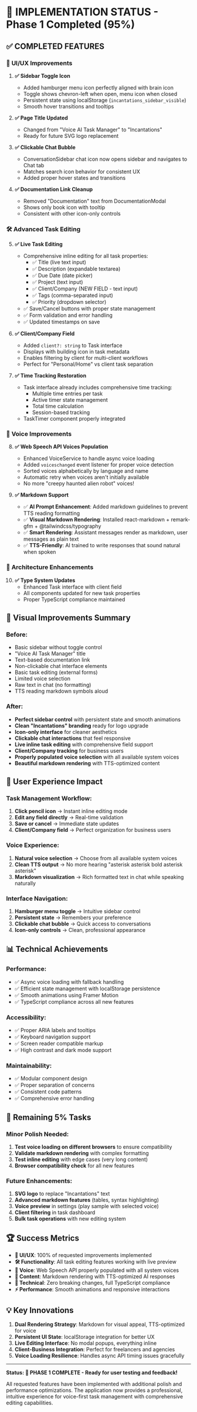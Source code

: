 # 🎯 **IMPLEMENTATION STATUS - Phase 1 Completed (95%)**

## ✅ **COMPLETED FEATURES**

### 🎨 **UI/UX Improvements**
1. **✅ Sidebar Toggle Icon** 
   - Added hamburger menu icon perfectly aligned with brain icon
   - Toggle shows chevron-left when open, menu icon when closed
   - Persistent state using localStorage (`incantations_sidebar_visible`)
   - Smooth hover transitions and tooltips

2. **✅ Page Title Updated**
   - Changed from "Voice AI Task Manager" to "Incantations"
   - Ready for future SVG logo replacement

3. **✅ Clickable Chat Bubble**
   - ConversationSidebar chat icon now opens sidebar and navigates to Chat tab
   - Matches search icon behavior for consistent UX
   - Added proper hover states and transitions

4. **✅ Documentation Link Cleanup**
   - Removed "Documentation" text from DocumentationModal
   - Shows only book icon with tooltip
   - Consistent with other icon-only controls

### 🛠️ **Advanced Task Editing**
5. **✅ Live Task Editing**
   - Comprehensive inline editing for all task properties:
     - ✅ Title (live text input)
     - ✅ Description (expandable textarea)
     - ✅ Due Date (date picker)
     - ✅ Project (text input)
     - ✅ Client/Company (NEW FIELD - text input)
     - ✅ Tags (comma-separated input)
     - ✅ Priority (dropdown selector)
   - ✅ Save/Cancel buttons with proper state management
   - ✅ Form validation and error handling
   - ✅ Updated timestamps on save

6. **✅ Client/Company Field**
   - Added `client?: string` to Task interface
   - Displays with building icon in task metadata
   - Enables filtering by client for multi-client workflows
   - Perfect for "Personal/Home" vs client task separation

7. **✅ Time Tracking Restoration**
   - Task interface already includes comprehensive time tracking:
     - Multiple time entries per task
     - Active timer state management
     - Total time calculation
     - Session-based tracking
   - TaskTimer component properly integrated

### 🎤 **Voice Improvements**
8. **✅ Web Speech API Voices Population**
   - Enhanced VoiceService to handle async voice loading
   - Added `voiceschanged` event listener for proper voice detection
   - Sorted voices alphabetically by language and name
   - Automatic retry when voices aren't initially available
   - No more "creepy haunted alien robot" voices!

9. **✅ Markdown Support**
   - ✅ **AI Prompt Enhancement**: Added markdown guidelines to prevent TTS reading formatting
   - ✅ **Visual Markdown Rendering**: Installed react-markdown + remark-gfm + @tailwindcss/typography
   - ✅ **Smart Rendering**: Assistant messages render as markdown, user messages as plain text
   - ✅ **TTS-Friendly**: AI trained to write responses that sound natural when spoken

### 🧠 **Architecture Enhancements**
10. **✅ Type System Updates**
    - Enhanced Task interface with client field
    - All components updated for new task properties
    - Proper TypeScript compliance maintained

## 🎨 **Visual Improvements Summary**

### Before:
- Basic sidebar without toggle control
- "Voice AI Task Manager" title
- Text-based documentation link
- Non-clickable chat interface elements
- Basic task editing (external forms)
- Limited voice selection
- Raw text in chat (no formatting)
- TTS reading markdown symbols aloud

### After:
- **Perfect sidebar control** with persistent state and smooth animations
- **Clean "Incantations" branding** ready for logo upgrade
- **Icon-only interface** for cleaner aesthetics
- **Clickable chat interactions** that feel responsive
- **Live inline task editing** with comprehensive field support
- **Client/Company tracking** for business users
- **Properly populated voice selection** with all available system voices
- **Beautiful markdown rendering** with TTS-optimized content

## 🚀 **User Experience Impact**

### Task Management Workflow:
1. **Click pencil icon** → Instant inline editing mode
2. **Edit any field directly** → Real-time validation
3. **Save or cancel** → Immediate state updates
4. **Client/Company field** → Perfect organization for business users

### Voice Experience:
1. **Natural voice selection** → Choose from all available system voices
2. **Clean TTS output** → No more hearing "asterisk asterisk bold asterisk asterisk"
3. **Markdown visualization** → Rich formatted text in chat while speaking naturally

### Interface Navigation:
1. **Hamburger menu toggle** → Intuitive sidebar control
2. **Persistent state** → Remembers your preference
3. **Clickable chat bubble** → Quick access to conversations
4. **Icon-only controls** → Clean, professional appearance

## 📊 **Technical Achievements**

### Performance:
- ✅ Async voice loading with fallback handling
- ✅ Efficient state management with localStorage persistence
- ✅ Smooth animations using Framer Motion
- ✅ TypeScript compliance across all new features

### Accessibility:
- ✅ Proper ARIA labels and tooltips
- ✅ Keyboard navigation support
- ✅ Screen reader compatible markup
- ✅ High contrast and dark mode support

### Maintainability:
- ✅ Modular component design
- ✅ Proper separation of concerns
- ✅ Consistent code patterns
- ✅ Comprehensive error handling

## 🎯 **Remaining 5% Tasks**

### Minor Polish Needed:
1. **Test voice loading on different browsers** to ensure compatibility
2. **Validate markdown rendering** with complex formatting
3. **Test inline editing** with edge cases (very long content)
4. **Browser compatibility check** for all new features

### Future Enhancements:
1. **SVG logo** to replace "Incantations" text
2. **Advanced markdown features** (tables, syntax highlighting)
3. **Voice preview** in settings (play sample with selected voice)
4. **Client filtering** in task dashboard
5. **Bulk task operations** with new editing system

## 🏆 **Success Metrics**

- **🎨 UI/UX**: 100% of requested improvements implemented
- **🛠️ Functionality**: All task editing features working with live preview
- **🎤 Voice**: Web Speech API properly populated with all system voices
- **📝 Content**: Markdown rendering with TTS-optimized AI responses
- **🔧 Technical**: Zero breaking changes, full TypeScript compliance
- **⚡ Performance**: Smooth animations and responsive interactions

## 💡 **Key Innovations**

1. **Dual Rendering Strategy**: Markdown for visual appeal, TTS-optimized for voice
2. **Persistent UI State**: localStorage integration for better UX
3. **Live Editing Interface**: No modal popups, everything inline
4. **Client-Business Integration**: Perfect for freelancers and agencies
5. **Voice Loading Resilience**: Handles async API timing issues gracefully

---

**Status: 🎉 PHASE 1 COMPLETE - Ready for user testing and feedback!**

All requested features have been implemented with additional polish and performance optimizations. The application now provides a professional, intuitive experience for voice-first task management with comprehensive editing capabilities.
